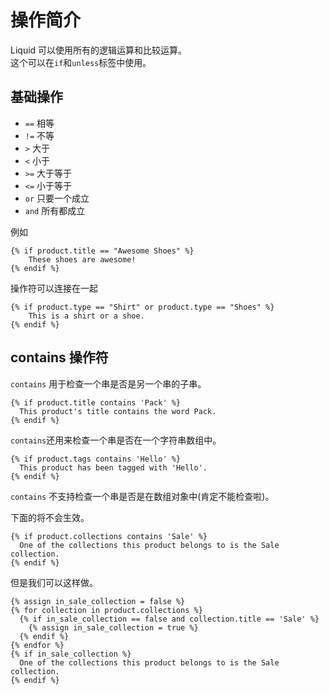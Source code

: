 # 操作简介

Liquid 可以使用所有的逻辑运算和比较运算。  
这个可以在`if`和`unless`标签中使用。  

## 基础操作

* `==` 相等
* `!=` 不等 
* `>`  大于
* `<` 小于 
* `>=` 大于等于 
* `<=` 小于等于 
* `or` 只要一个成立 
* `and` 所有都成立 

例如  

```
{% if product.title == "Awesome Shoes" %}
    These shoes are awesome!
{% endif %}
```

操作符可以连接在一起  

```
{% if product.type == "Shirt" or product.type == "Shoes" %}
    This is a shirt or a shoe. 
{% endif %}
```

## contains 操作符 

`contains` 用于检查一个串是否是另一个串的子串。  

```
{% if product.title contains 'Pack' %}
  This product's title contains the word Pack.
{% endif %}
```

`contains`还用来检查一个串是否在一个字符串数组中。  

```
{% if product.tags contains 'Hello' %}
  This product has been tagged with 'Hello'.
{% endif %}
```

`contains` 不支持检查一个串是否是在数组对象中(肯定不能检查啦)。  

下面的将不会生效。  

```
{% if product.collections contains 'Sale' %}
  One of the collections this product belongs to is the Sale collection.
{% endif %}
```

但是我们可以这样做。  

```
{% assign in_sale_collection = false %}
{% for collection in product.collections %}
  {% if in_sale_collection == false and collection.title == 'Sale' %}
    {% assign in_sale_collection = true %}
  {% endif %}
{% endfor %}
{% if in_sale_collection %}
  One of the collections this product belongs to is the Sale collection.
{% endif %}
```


